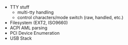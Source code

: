 - TTY stuff
    - multi-tty handling
    - control characters/mode switch (raw, handled, etc.)
- Filesystem (EXT2, ISO9660)
- ACPI AML parsing
- PCI Device Enumeration
- USB Stack